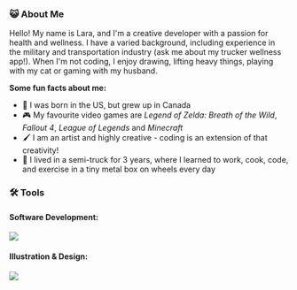 ### :smiley_cat: About Me
Hello! My name is Lara, and I'm a creative developer with a passion for health and wellness. I have a varied background, including experience in the military and transportation industry (ask me about my trucker wellness app!). When I'm not coding, I enjoy drawing, lifting heavy things, playing with my cat or gaming with my husband.

**Some fun facts about me:**
- :maple_leaf: I was born in the US, but grew up in Canada
- :video_game: My favourite video games are *Legend of Zelda: Breath of the Wild*, *Fallout 4*, *League of Legends* and *Minecraft*
- :paintbrush: I am an artist and highly creative - coding is an extension of that creativity!
- :truck: I lived in a semi-truck for 3 years, where I learned to work, cook, code, and exercise in a tiny metal box on wheels every day

### :hammer_and_wrench: Tools
#### Software Development:
<img src="https://skillicons.dev/icons?i=html,css,tailwind,javascript,typescript,nodejs,react,next,python,django,mongodb,postgres" />

#### Illustration & Design:
<img src="https://skillicons.dev/icons?i=photoshop,illustrator,figma,miro" />
